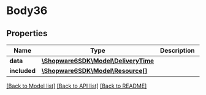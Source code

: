 # Body36

## Properties
Name | Type | Description | Notes
------------ | ------------- | ------------- | -------------
**data** | [**\Shopware6SDK\Model\DeliveryTime**](DeliveryTime.md) |  | [optional] 
**included** | [**\Shopware6SDK\Model\Resource[]**](Resource.md) |  | [optional] 

[[Back to Model list]](../../README.md#documentation-for-models) [[Back to API list]](../../README.md#documentation-for-api-endpoints) [[Back to README]](../../README.md)


